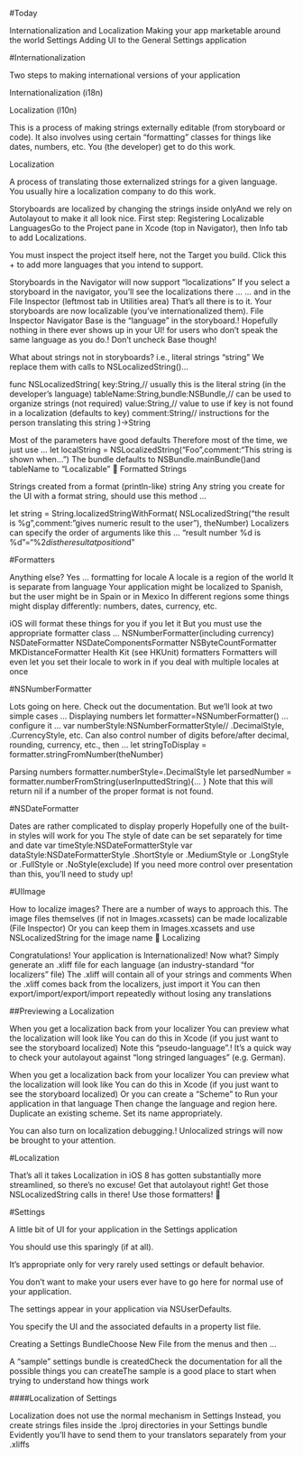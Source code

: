 #Today 

Internationalization and Localization 
Making your app marketable around the world 
Settings
Adding UI to the General Settings application 


#Internationalization 

Two steps to making international versions of your application

Internationalization (i18n)

Localization (l10n)

This is a process of making strings externally editable (from storyboard or code).
It also involves using certain “formatting” classes for things like dates, numbers, etc.
You (the developer) get to do this work.
 
Localization 

A process of translating those externalized strings for a given language.
You usually hire a localization company to do this work. 
 

Storyboards are localized by changing the strings inside onlyAnd we rely on Autolayout to make it all look nice. 
First step: Registering Localizable LanguagesGo to the Project pane in Xcode (top in Navigator), then Info tab to add Localizations.
 


You must inspect the project itself 
here, not the Target you build. 
Click this + to add more languages 
that you intend to support. 



Storyboards in the Navigator will now support “localizations”
If you select a storyboard in the navigator, you’ll see the localizations there …
… and in the File Inspector (leftmost tab in Utilities area)
That’s all there is to it. Your storyboards are now localizable (you’ve internationalized them). 
File Inspector Navigator 
Base is the “language” in the storyboard.!
Hopefully nothing in there ever shows up in your UI!
for users who don’t speak the same language as you do.!
Don’t uncheck Base though! 




What about strings not in storyboards?
i.e., literal strings “string”
We replace them with calls to NSLocalizedString()… 

func NSLocalizedString(
key:String,// usually this is the literal string (in the developer’s language) 
tableName:String,bundle:NSBundle,// can be used to organize strings (not required) 
value:String,// value to use if key is not found in a localization (defaults to key) 
comment:String// instructions for the person translating this string 
)->String

Most of the parameters have good defaults
Therefore most of the time, we just use … 
let localString = NSLocalizedString(“Foo”,comment:“This string is shown when…”)
The bundle defaults to NSBundle.mainBundle()and tableName to “Localizable”

Formatted Strings 

Strings created from a format (println-like) string
Any string you create for the UI with a format string, should use this method … 

let string = String.localizedStringWithFormat(
NSLocalizedString(“the result is %g”,comment:”gives numeric result to the user”),
theNumber) 
Localizers can specify the order of arguments like this …
“result number %d is %d”=“%2$d is the result at position %1$d”


#Formatters 

Anything else? Yes … formatting for locale
A locale is a region of the world
It is separate from language
Your application might be localized to Spanish, but the user might be in Spain or in Mexico
In different regions some things might display differently: numbers, dates, currency, etc.
 
iOS will format these things for you if you let it
But you must use the appropriate formatter class … 
NSNumberFormatter(including currency) 
NSDateFormatter
NSDateComponentsFormatter
NSByteCountFormatter
MKDistanceFormatter
Health Kit (see HKUnit) formatters 
Formatters will even let you set their locale to work in if you deal with multiple locales at once 


#NSNumberFormatter

Lots going on here. Check out the documentation. 
But we’ll look at two simple cases ... 
Displaying numbers
let formatter=NSNumberFormatter()
… configure it … 
var numberStyle:NSNumberFormatterStyle// .DecimalStyle, .CurrencyStyle, etc. 
Can also control number of digits before/after decimal, rounding, currency, etc., then … 
let stringToDisplay = formatter.stringFromNumber(theNumber)

Parsing numbers
formatter.numberStyle=.DecimalStyle
let parsedNumber = formatter.numberFromString(userInputtedString){… }
Note that this will return nil if a number of the proper format is not found. 


#NSDateFormatter

Dates are rather complicated to display properly
Hopefully one of the built-in styles will work for you
The style of date can be set separately for time and date 
var timeStyle:NSDateFormatterStyle
var dataStyle:NSDateFormatterStyle
.ShortStyle or .MediumStyle or .LongStyle or .FullStyle or .NoStyle(exclude)
If you need more control over presentation than this, you’ll need to study up! 


#UIImage

How to localize images?
There are a number of ways to approach this.
The image files themselves (if not in Images.xcassets) can be made localizable (File Inspector) 
Or you can keep them in Images.xcassets and use NSLocalizedString for the image name 

Localizing

Congratulations! Your application is Internationalized!
Now what? 
Simply generate an .xliff file for each language (an industry-standard “for localizers” file) 
The .xliff will contain all of your strings and comments 
When the .xliff comes back from the localizers, just import it
You can then export/import/export/import repeatedly without losing any translations 


##Previewing a Localization 

When you get a localization back from your localizer
You can preview what the localization will look like
You can do this in Xcode (if you just want to see the storyboard localized) 
Note this “pseudo-language”.!
It’s a quick way to check your autolayout against 
“long stringed languages” (e.g. German). 

When you get a localization back from your localizer
You can preview what the localization will look like
You can do this in Xcode (if you just want to see the storyboard localized)
Or you can create a “Scheme” to Run your application in that language 
Then change the language and region here. 
Duplicate an existing scheme. 
Set its name appropriately. 

You can also turn on localization debugging.!
Unlocalized strings will now be brought to your attention.



#Localization 

That’s all it takes 
Localization in iOS 8 has gotten substantially more streamlined, so there’s no excuse! 
Get that autolayout right!
Get those NSLocalizedString calls in there! 
Use those formatters! 


#Settings 

A little bit of UI for your application in the Settings application

You should use this sparingly (if at all).

It’s appropriate only for very rarely used settings or default behavior.

You don’t want to make your users ever have to go here for normal use of your application.

The settings appear in your application via NSUserDefaults. 

You specify the UI and the associated defaults in a property list file. 

Creating a Settings BundleChoose New File from the menus and then … 

A “sample” settings bundle is createdCheck the documentation for all the possible things you can createThe sample is a good place to start when trying to understand how things work 

####Localization of Settings

Localization does not use the normal mechanism in Settings
Instead, you create strings files inside the .lproj directories in your Settings bundle
Evidently you’ll have to send them to your translators separately from your .xliffs

